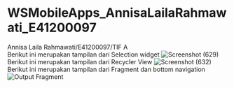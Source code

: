# WSMobileApps_AnnisaLailaRahmawati_E41200097
Annisa Laila Rahmawati/E41200097/TIF A </br>
Berikut ini merupakan tampilan dari Selection widget
![Screenshot (629)](https://user-images.githubusercontent.com/80298315/135999637-7fc2c54e-3c44-4cfa-aa2c-10176095091f.png) </br>
Berikut ini merupakan tampilan dari Recycler View
![Screenshot (632)](https://user-images.githubusercontent.com/80298315/136219210-dde09e73-f815-483f-9695-e48f323d6912.png)
<br>
Berikut ini merupakan tampilan dari Fragment dan bottom navigation <br>
![Output Fragment](https://user-images.githubusercontent.com/80298315/137068083-c8c986e4-0a71-4c3a-8c09-4a4b5e14f4c1.png)
